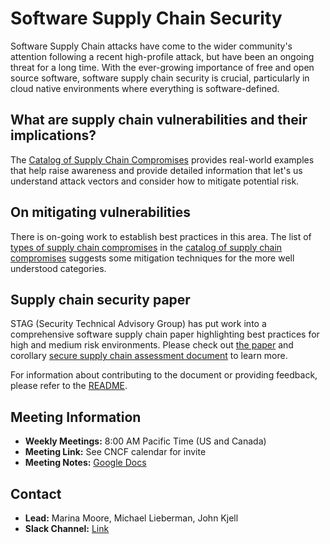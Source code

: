 # Software Supply Chain Security

Software Supply Chain attacks have come to the wider community's attention following a recent high-profile attack, but have been an ongoing threat for a long time. With the ever-growing importance of free and open source software, software supply chain security is crucial, particularly in cloud native environments where everything is software-defined.

## What are supply chain vulnerabilities and their implications?

The [Catalog of Supply Chain Compromises](./compromises) provides real-world
examples that help raise awareness and provide detailed information that
let's us understand attack vectors and consider how to mitigate potential
risk.

## On mitigating vulnerabilities

There is on-going work to establish best practices in this area. The list of
[types of supply chain compromises](./compromises/compromise-definitions.md)
in the [catalog of supply chain compromises](./compromises) suggests some
mitigation techniques for the more well understood categories.

## Supply chain security paper

STAG (Security Technical Advisory Group) has put work into a comprehensive
software supply chain paper highlighting best practices for high and medium risk
environments. Please check out
[the paper](./supply-chain-security-paper/sscsp.md)
and corollary
[secure supply chain assessment document](./supply-chain-security-paper/secure-supply-chain-assessment.md)
to learn more.

For information about contributing to the document or providing feedback, please
refer to the [README](./supply-chain-security-paper/README.md).

## Meeting Information

- **Weekly Meetings:** 8:00 AM Pacific Time (US and Canada)
- **Meeting Link:** See CNCF calendar for invite
- **Meeting Notes:** [Google Docs](https://docs.google.com/document/d/170y5biX9k95hYRwprITprG6Mc9xD5glVn-4mB2Jmi2g/edit#heading=h.xkkh09c7ni6)

## Contact

- **Lead:** Marina Moore, Michael Lieberman, John Kjell
- **Slack Channel:** [Link](https://cloud-native.slack.com/archives/C01KL0B4LKC)
